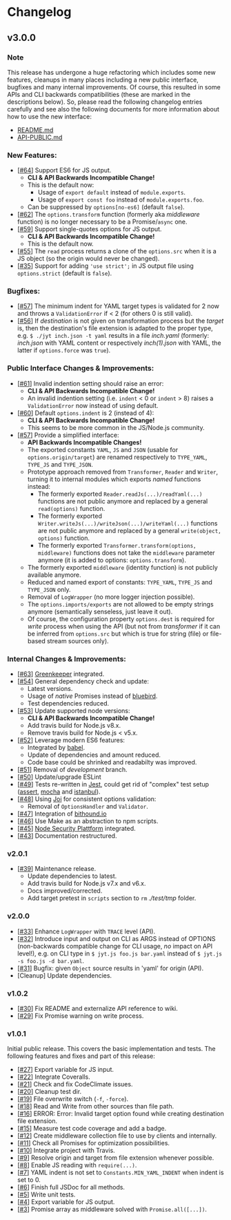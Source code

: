 # Changelog

## v3.0.0

### Note
This release has undergone a huge refactoring which includes some new features, cleanups in many places
including a new public interface, bugfixes and many internal improvements. Of course, this resulted in some 
APIs and CLI backwards compatibilities (these are marked in the descriptions below). So, please read the following
changelog entries carefully and see also the following documents for more information about how to use the 
new interface:
- [README.md](https://github.com/deadratfink/jy-transform/blob/master/README.md)
- [API-PUBLIC.md](https://github.com/deadratfink/jy-transform/blob/master/API-PUBLIC.md)

### New Features:
- [[#64](https://github.com/deadratfink/jy-transform/issues/64)] Support ES6 for JS output.
   - **CLI & API Backwards Incompatible Change!**
   - This is the default now:
       - Usage of `export default` instead of `module.exports`.
       - Usage of `export const foo` instead of `module.exports.foo`.
   - Can be suppressed by `options[no-es6]` (default `false`).
- [[#62](https://github.com/deadratfink/jy-transform/issues/62)] The `options.transform` function (formerly aka
  _middleware_ function) is no longer necessary to be a Promise/`async` one.
- [[#59](https://github.com/deadratfink/jy-transform/issues/59)] Support single-quotes options for JS output.
   - **CLI & API Backwards Incompatible Change!**
   - This is the default now.
- [[#55](https://github.com/deadratfink/jy-transform/issues/55)] The `read` process returns a clone of the
  `options.src` when it is a JS object (so the origin would never be changed).
- [[#35](https://github.com/deadratfink/jy-transform/issues/35)] Support for adding `'use strict';` in JS output
  file using `options.strict` (default is `false`).

###  Bugfixes:
- [[#57](https://github.com/deadratfink/jy-transform/issues/57)] The minimum indent for YAML target types is
  validated for 2 now and throws a `ValidationError` if < 2 (for others 0 is still valid).
- [[#56](https://github.com/deadratfink/jy-transform/issues/56)] If _destination_ is not given on transformation
  process but the _target_ is, then the destination's file extension 
  is adapted to the proper type, e.g. `$ ./jyt inch.json -t yaml` results in a file _inch.yaml_ (formerly:
  _inch.json_ with YAML content or respectively _inch(1).json_ with YAML, the latter if `options.force` was `true`).
  
### Public Interface Changes & Improvements:
- [[#61](https://github.com/deadratfink/jy-transform/issues/61)] Invalid indention setting should raise an error:
   - **CLI & API Backwards Incompatible Change!**
   - An invalid indention setting (i.e. `indent` < 0  or `indent` > 8) raises a `ValidationError` now instead
    of using default.
- [[#60](https://github.com/deadratfink/jy-transform/issues/60)] Default `options.indent` is 2 (instead of 4):
   - **CLI & API Backwards Incompatible Change!**
   - This seems to be more common in the JS/Node.js community.
- [[#57](https://github.com/deadratfink/jy-transform/issues/57)] Provide a simplified interface:
   - **API Backwards Incompatible Changes!**
   - The exported constants `YAML`, `JS` and `JSON` (usable for `options.origin/target`) are renamed respectively
    to `TYPE_YAML`, `TYPE_JS` and `TYPE_JSON`.
   - Prototype approach removed from `Transformer`, `Reader` and `Writer`, turning it to internal modules which 
    exports _named_ functions instead:
      - The formerly exported `Reader.readJs(...)/readYaml(...)` functions are not public anymore and replaced
      by a general `read(options)` function.
      - The formerly exported `Writer.writeJs(...)/writeJson(...)/writeYaml(...)` functions are not public
      anymore and replaced by a general `write(object, options)` function.
      - The formerly exported `Transformer.transform(options, middleware)` functions
      does not take the `middleware` parameter anymore (it is added to options: `options.transform`).
   - The formerly exported `middleware` (identity function) is not publicly available anymore.
   - Reduced and named export of constants: `TYPE_YAML`, `TYPE_JS` and `TYPE_JSON` only.
   - Removal of `LogWrapper` (no more logger injection possible).
   - The `options.imports/exports` are not allowed to be empty strings anymore (semantically senseless, just leave it out).
   - Of course, the configuration property `options.dest` is required for _write_ process when using the API (but not from _transformer_
    if it can be inferred from `options.src` but which is true for string (file) or file-based stream sources only).
    
### Internal Changes & Improvements:
- [[#63](https://github.com/deadratfink/jy-transform/issues/63)] [Greenkeeper](https://greenkeeper.io/) integrated.
- [[#54](https://github.com/deadratfink/jy-transform/issues/54)] General dependency check and update:
   - Latest versions.
   - Usage of _native_ Promises instead of [bluebird](http://bluebirdjs.com/docs/getting-started.html).
   - Test dependencies reduced.
- [[#53](https://github.com/deadratfink/jy-transform/issues/53)] Update supported node versions:
   - **CLI & API Backwards Incompatible Change!**
   - Add travis build for Node.js v8.x.
   - Remove travis build for Node.js < v5.x.  
- [[#52](https://github.com/deadratfink/jy-transform/issues/52)] Leverage modern ES6 features:
   - Integrated by [babel](https://babeljs.io/).
   - Update of dependencies and amount reduced.
   - Code base could be shrinked and readabilty was improved.
- [[#51](https://github.com/deadratfink/jy-transform/issues/51)] Removal of _development_ branch.
- [[#50](https://github.com/deadratfink/jy-transform/issues/50)] Update/upgrade ESLint
- [[#49](https://github.com/deadratfink/jy-transform/issues/49)] Tests re-written in
  [Jest](https://facebook.github.io/jest), could get rid of "complex" test setup
  ([assert](https://github.com/defunctzombie/commonjs-assert), [mocha](https://mochajs.org/) and
  [istanbul](https://github.com/gotwarlost/istanbul)).
- [[#48](https://github.com/deadratfink/jy-transform/issues/48)] Using [Joi](https://github.com/hapijs/joi)
  for consistent options validation: 
   - Removal of `OptionsHandler` and `Validator`.
- [[#47](https://github.com/deadratfink/jy-transform/issues/47)] Integration of
  [bithound.io](https://www.bithound.io/github/deadratfink/jy-transform)
- [[#46](https://github.com/deadratfink/jy-transform/issues/46)] Use Make as an abstraction to npm scripts.
- [[#45](https://github.com/deadratfink/jy-transform/issues/45)] [Node Security Plattform](https://nodesecurity.io/orgs/deadratfink/projects/7ac99a62-a8c4-4321-8d57-8a5e542f04f0) integrated.
- [[#43](https://github.com/deadratfink/jy-transform/issues/43)] Documentation restructured.


### v2.0.1

- [[#39](https://github.com/deadratfink/jy-transform/issues/39)] Maintenance release.
  - Update dependencies to latest.
  - Add travis build for Node.js v7.x and v6.x.
  - Docs improved/corrected.
  - Add target pretest in `scripts` section to `rm` _./test/tmp_ folder.

### v2.0.0

- [[#33](https://github.com/deadratfink/jy-transform/issues/33)] Enhance `LogWrapper` with `TRACE` level (API).
- [[#32](https://github.com/deadratfink/jy-transform/issues/32)] Introduce input and output on CLI as
  ARGS instead of OPTIONS
  (non-backwards compatible change for CLI usage, _no_ impact on API level!), e.g. on CLI type in
  `$ jyt.js foo.js bar.yaml` instead of `$ jyt.js -s foo.js -d bar.yaml`.
- [[#31](https://github.com/deadratfink/jy-transform/issues/31)] Bugfix: given `Object` source results in
  'yaml' for origin (API).
- [Cleanup] Update dependencies.

### v1.0.2

- [[#30](https://github.com/deadratfink/jy-transform/issues/30)] Fix README and externalize API reference to wiki.
- [[#29](https://github.com/deadratfink/jy-transform/issues/29)] Fix Promise warning on write process.

### v1.0.1

Initial public release. This covers the basic implementation and tests. The following features and fixes and
part of this release:
- [[#27](https://github.com/deadratfink/jy-transform/issues/27)] Export variable for JS input.
- [[#22](https://github.com/deadratfink/jy-transform/issues/22)] Integrate Coveralls.
- [[#21](https://github.com/deadratfink/jy-transform/issues/21)] Check and fix CodeClimate issues.
- [[#20](https://github.com/deadratfink/jy-transform/issues/20)] Cleanup test dir.
- [[#19](https://github.com/deadratfink/jy-transform/issues/19)] File overwrite switch (`-f`, `-force`).
- [[#18](https://github.com/deadratfink/jy-transform/issues/18)] Read and Write from other sources than file path.
- [[#16](https://github.com/deadratfink/jy-transform/issues/16)] ERROR: Error: Invalid target option found while
  creating destination file extension.
- [[#15](https://github.com/deadratfink/jy-transform/issues/15)] Measure test code coverage and add a badge.
- [[#12](https://github.com/deadratfink/jy-transform/issues/12)] Create middleware collection file to use by
  clients and internally.
- [[#11](https://github.com/deadratfink/jy-transform/issues/11)] Check all Promises for optimization possibilities.
- [[#10](https://github.com/deadratfink/jy-transform/issues/10)] Integrate project with Travis.
- [[#9](https://github.com/deadratfink/jy-transform/issues/9)] Resolve origin and target from file extension
  whenever possible.
- [[#8](https://github.com/deadratfink/jy-transform/issues/8)] Enable JS reading with `require(...)`.
- [[#7](https://github.com/deadratfink/jy-transform/issues/7)] YAML indent is not set to `Constants.MIN_YAML_INDENT`
  when indent is set to 0.
- [[#6](https://github.com/deadratfink/jy-transform/issues/6)] Finish full JSDoc for all methods.
- [[#5](https://github.com/deadratfink/jy-transform/issues/5)] Write unit tests.
- [[#4](https://github.com/deadratfink/jy-transform/issues/4)] Export variable for JS output.
- [[#3](https://github.com/deadratfink/jy-transform/issues/3)] Promise array as middleware solved with `Promise.all([...])`.

